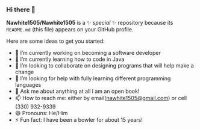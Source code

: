 ### Hi there 👋

**Nawhite1505/Nawhite1505** is a ✨ _special_ ✨ repository because its `README.md` (this file) appears on your GitHub profile.

Here are some ideas to get you started:

- 🔭 I’m currently working on becoming a software developer
- 🌱 I’m currently learning how to code in Java
- 👯 I’m looking to collaborate on designing programs that will help make a change
- 🤔 I’m looking for help with fully learning different programming languages
- 💬 Ask me about anything at all i am an open book!
- 📫 How to reach me: either by email(nawhite1505@gmail.com) or cell (330) 932-9339
- 😄 Pronouns: He/Him
- ⚡ Fun fact: I have been a bowler for about 15 years!
